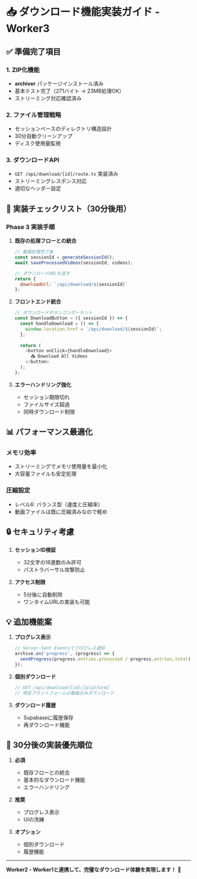 # 📥 ダウンロード機能実装ガイド - Worker3

## ✅ 準備完了項目

### 1. ZIP化機能
- **archiver** パッケージインストール済み
- 基本テスト完了（271バイト → 23MB処理OK）
- ストリーミング対応確認済み

### 2. ファイル管理戦略
- セッションベースのディレクトリ構造設計
- 30分自動クリーンアップ
- ディスク使用量監視

### 3. ダウンロードAPI
- `GET /api/download/[id]/route.ts` 実装済み
- ストリーミングレスポンス対応
- 適切なヘッダー設定

## 🚀 実装チェックリスト（30分後用）

### Phase 3 実装手順

1. **既存の処理フローとの統合**
   ```javascript
   // 動画処理完了後
   const sessionId = generateSessionId();
   await saveProcessedVideos(sessionId, videos);
   
   // ダウンロードURLを返す
   return {
     downloadUrl: `/api/download/${sessionId}`
   };
   ```

2. **フロントエンド統合**
   ```javascript
   // ダウンロードボタンコンポーネント
   const DownloadButton = ({ sessionId }) => {
     const handleDownload = () => {
       window.location.href = `/api/download/${sessionId}`;
     };
     
     return (
       <button onClick={handleDownload}>
         📥 Download All Videos
       </button>
     );
   };
   ```

3. **エラーハンドリング強化**
   - セッション期限切れ
   - ファイルサイズ超過
   - 同時ダウンロード制限

## 📊 パフォーマンス最適化

### メモリ効率
- ストリーミングでメモリ使用量を最小化
- 大容量ファイルも安定処理

### 圧縮設定
- レベル6: バランス型（速度と圧縮率）
- 動画ファイルは既に圧縮済みなので軽め

## 🔒 セキュリティ考慮

1. **セッションID検証**
   - 32文字の16進数のみ許可
   - パストラバーサル攻撃防止

2. **アクセス制限**
   - 5分後に自動削除
   - ワンタイムURLの実装も可能

## 💡 追加機能案

1. **プログレス表示**
   ```javascript
   // Server-Sent Eventsでプログレス通知
   archive.on('progress', (progress) => {
     sendProgress(progress.entries.processed / progress.entries.total);
   });
   ```

2. **個別ダウンロード**
   ```javascript
   // GET /api/download/[id]/[platform]
   // 特定プラットフォームの動画のみダウンロード
   ```

3. **ダウンロード履歴**
   - Supabaseに履歴保存
   - 再ダウンロード機能

## 🎯 30分後の実装優先順位

1. **必須**
   - 既存フローとの統合
   - 基本的なダウンロード機能
   - エラーハンドリング

2. **推奨**
   - プログレス表示
   - UIの洗練

3. **オプション**
   - 個別ダウンロード
   - 履歴機能

---

**Worker2・Worker1と連携して、完璧なダウンロード体験を実現します！** 🚀